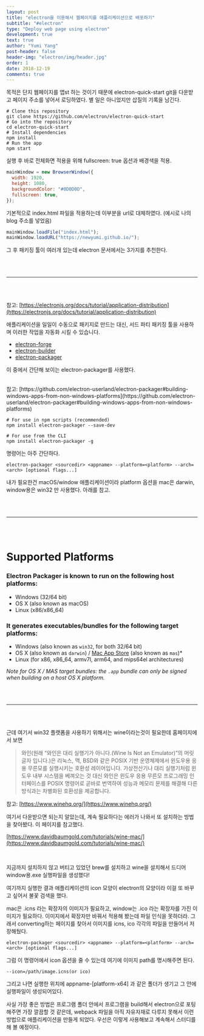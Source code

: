 ```yaml
---
layout: post
title: "electron을 이용해서 웹페이지를 애플리케이션으로 배포하기"
subtitle: "#electron"
type: "Deploy web page using electron"
development: true
text: true
author: "Yumi Yang"
post-header: false
header-img: "electron/img/header.jpg"
order: 1
date: 2018-12-19
comments: true
---
```


목적은 단지 웹페이지를 앱st 하는 것이기 때문에 electron-quick-start git을 다운받고 페이지 주소를 넣어서 로딩하였다. 별 일은 아니었지만 삽질의 기록을 남긴다.

```
# Clone this repository
git clone https://github.com/electron/electron-quick-start
# Go into the repository
cd electron-quick-start
# Install dependencies
npm install
# Run the app
npm start
```

실행 후 바로 전체화면 적용을 위해 fullscreen: true 옵션과 배경색을 적용.

```javascript
mainWindow = new BrowserWindow({
  width: 1920,
  height: 1080,
  backgroundColor: "#0D0D0D",
  fullscreen: true,
});
```

기본적으로 index.html 파일을 적용하는데 이부분을 url로 대체하였다. (예시로 나의 blog 주소를 넣었음)

```javascript
mainWindow.loadFile("index.html");
mainWindow.loadURL("https://newyumi.github.io/");
```

그 후 패키징 툴이 여러개 있는데 electron 문서에서는 3가지를 추천한다.

<br/><br/>

---

<br/><br/>

참고: [https://electronjs.org/docs/tutorial/application-distribution](https://electronjs.org/docs/tutorial/application-distribution)

애플리케이션을 일일이 수동으로 패키지로 만드는 대신, 서드 파티 패키징 툴을 사용하며 이러한 작업을 자동화 시킬 수 있습니다.

- [electron-forge](https://github.com/electron-userland/electron-forge)
- [electron-builder](https://github.com/electron-userland/electron-builder)
- [electron-packager](https://github.com/electron-userland/electron-packager)

이 중에서 간단해 보이는 electron-packager를 사용했다.

<br/>
참고: [https://github.com/electron-userland/electron-packager#building-windows-apps-from-non-windows-platforms](https://github.com/electron-userland/electron-packager#building-windows-apps-from-non-windows-platforms)

```
# For use in npm scripts (recommended)
npm install electron-packager --save-dev

# For use from the CLI
npm install electron-packager -g
```

명령어는 아주 간단하다.

```
electron-packager <sourcedir> <appname> --platform=<platform> --arch=<arch> [optional flags...]
```

내가 필요한건 macOS/window 애플리케이션이라 platform 옵션을 mac은 darwin, window용은 win32 만 사용했다. 아래를 참고.

<br/><br/>

---

<br/><br/>

# Supported Platforms

### Electron Packager is known to run on the following host platforms:

- Windows (32/64 bit)
- OS X (also known as macOS)
- Linux (x86/x86_64)

### It generates executables/bundles for the following target platforms:

- Windows (also known as `win32`, for both 32/64 bit)
- OS X (also known as `darwin`)
  / [Mac App Store](https://electronjs.org/docs/tutorial/mac-app-store-submission-guide) (also known as `mas`)\*
- Linux (for x86, x86_64, armv7l, arm64, and mips64el architectures)

_Note for OS X / MAS target bundles: the `.app` bundle can only be signed when building on a host OS X platform._

<br/><br/>

---

<br/><br/>

근데 여기서 win32 플랫폼을 사용하기 위해서는 wine이라는것이 필요한데 홈페이지에서 보면

> 와인(원래 “와인은 대리 실행기가 아니다.(Wine Is Not an Emulator)”의 머릿글자 입니다.)은 리눅스, 맥, BSD와 같은 POSIX 기반 운영체제에서 윈도우용 응용 무른모를 실행시키는 호환성 레이어입니다. 가상전산기나 대리 실행기처럼 윈도우 내부 시스템을 베껴오는 것 대신 와인은 윈도우 응용 무른모 프로그래밍 인터페이스를 POSIX 명령어로 곧바로 번역하여 성능과 메모리 문제를 해결해 다른 방식과는 차별화된 호환성을 제공합니다.

참고: [https://www.winehq.org/](https://www.winehq.org/)

여기서 다운받으면 되는지 알았는데, 계속 필요하다는 에러가 나와서 또 설치하는 방법을 찾아봤다. 이 페이지를 참고했다.

[https://www.davidbaumgold.com/tutorials/wine-mac/](https://www.davidbaumgold.com/tutorials/wine-mac/)

<br/>

지금까지 설치하지 않고 버티고 있었던 brew를 설치하고 wine을 설치해서 드디어 window용.exe 실행파일을 생성했다!

여기까지 실행한 결과 애플리케이션의 icon 모양이 electron의 모양이라 이걸 또 바꾸고 싶어서 불꽃 검색을 했다.

mac은 .icns 라는 확장자의 이미지가 필요하고, window는 .ico 라는 확장자를 가진 이미지가 필요하다. 이미지에서 확장자만 바꿔서 적용해 봤는데 파일 인식을 못하더라. 그래서 converting하는 페이지를 찾아서 이미지를 icns, ico 각각의 파일을 만들어서 저장해뒀다.

```
electron-packager <sourcedir> <appname> --platform=<platform> --arch=<arch> [optional flags...]
```

그럼 이 명령어에서 icon 옵션을 줄 수 있는데 여기에 이미지 path를 명시해주면 된다.

```
--icon=/path/image.icns(or ico)
```

그리고 나면 실행한 위치에 appname-[platform-x64] 과 같은 폴더가 생기고 그 안에 실행파일이 생성되어있다.

사실 가장 좋은 방법은 프로그램 폴더 안에서 프로그램을 build해서 electron으로 포팅해주면 가장 깔끔할 것 같은데, webpack 파일을 아직 자유자재로 다루지 못해서 이런 방법으로 애플리케이션을 만들게 되었다. 우선은 이렇게 사용해보고 계속해서 스터디를 해 볼 예정이다.

<br/><br/>
